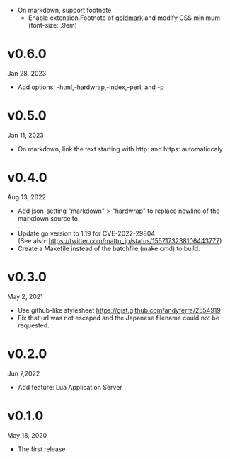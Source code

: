 - On markdown, support footnote
  - Enable extension.Footnote of [goldmark] and modify CSS minimum (font-size: .9em)

[goldmark]: https://github.com/yuin/goldmark

v0.6.0
======
Jan 28, 2023

- Add options: -html,-hardwrap,-index,-perl, and -p

v0.5.0
======
Jan 11, 2023

- On markdown, link the text starting with http: and https: automaticcaly

v0.4.0
======
Aug 13, 2022

- Add json-setting "markdown" > "hardwrap" to replace newline of the markdown source to <BR />.
- Update go version to 1.19 for CVE-2022-29804  
  (See also: https://twitter.com/mattn_jp/status/1557173238106443777)
- Create a Makefile instead of the batchfile (make.cmd) to build.

v0.3.0
======
May 2, 2021

- Use github-like stylesheet https://gist.github.com/andyferra/2554919
- Fix that url was not escaped and the Japanese filename could not be requested.

v0.2.0
======
Jun 7,2022

- Add feature: Lua Application Server

v0.1.0
======
May 18, 2020

- The first release
